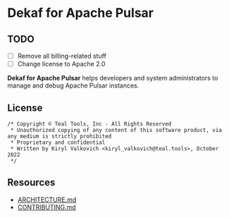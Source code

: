 # Dekaf for Apache Pulsar

## TODO

- [ ] Remove all billing-related stuff
- [ ] Change license to Apache 2.0

**Dekaf for Apache Pulsar** helps developers and system administrators to manage and debug Apache Pulsar instances.

## License

```text
/* Copyright © Teal Tools, Inc - All Rights Reserved
 * Unauthorized copying of any content of this software product, via any medium is strictly prohibited
 * Proprietary and confidential
 * Written by Kiryl Valkovich <kiryl_valkovich@teal.tools>, October 2022
 */
```

## Resources

- [ARCHITECTURE.md](./ARCHITECTURE.md)
- [CONTRIBUTING.md](./CONTRIBUTING.md)
